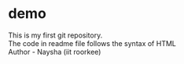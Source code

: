 # demo
This is my first git repository.
<br>
The code in readme file follows the syntax of HTML
<br>
Author - Naysha (iit roorkee) 
